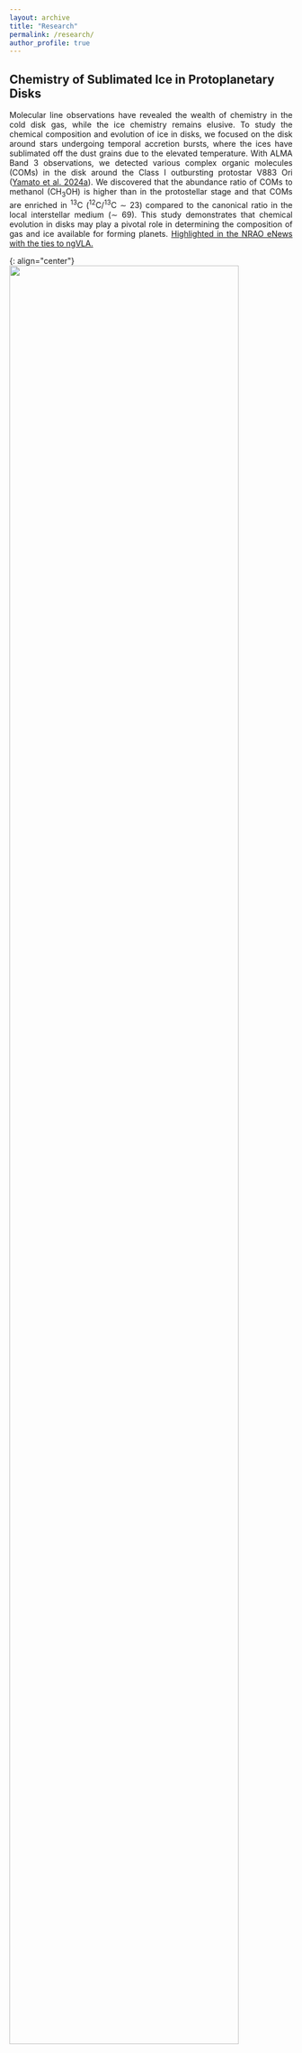 ```yaml
---
layout: archive
title: "Research"
permalink: /research/
author_profile: true
---
```


## Chemistry of Sublimated Ice in Protoplanetary Disks
<div style="text-align: justify">Molecular line observations have revealed the wealth of chemistry in the cold disk gas, while the ice chemistry remains elusive. To study the chemical composition and evolution of ice in disks, we focused on the disk around stars undergoing temporal accretion bursts, where the ices have sublimated off the dust grains due to the elevated temperature. With ALMA Band 3 observations, we detected various complex organic molecules (COMs) in the disk around the Class I outbursting protostar V883 Ori (<a href="https://ui.adsabs.harvard.edu/abs/2024AJ....167...66Y/abstract">Yamato et al. 2024a</a>). We discovered that the abundance ratio of COMs to methanol (CH<sub>3</sub>OH) is higher than in the protostellar stage and that COMs are enriched in <sup>13</sup>C (<sup>12</sup>C/<sup>13</sup>C ∼ 23) compared to the canonical ratio in the local interstellar medium (∼ 69). This study demonstrates that chemical evolution in disks may play a pivotal role in determining the composition of gas and ice available for forming planets. <a href="https://science.nrao.edu/enews/17.3/index.shtml#ngvla_science">Highlighted in the NRAO eNews with the ties to ngVLA.</a> </div>

{: align="center"}
<img src="https://yyamato-as.github.io/website/images/V883_Ori_mom0_gallery.png" width="90%"><br />
<span style="font-size: small;">Distribution of the COM Emission in the V883 Ori disk as observed with ALMA (<a href="https://ui.adsabs.harvard.edu/abs/2024AJ....167...66Y/abstract" style="text-decoration: none">Yamato et al. 2024a</a>)</span>

<div style="text-align: justify">We also successfully detected a COM, dimethyl ether (CH<sub>3</sub>OCH<sub>3</sub>) in a "normal" disk not undergoing accretion bursts but around slightly massive stars (a few $M_\odot$; Herbig Ae/Be stars). The abundance of CH<sub>3</sub>OCH<sub>3</sub> relative to CH<sub>3</sub> is significantly higher than the protostellar values, again indicating the additional formation of COMs during disk phase. However, there are significant scatter in the observationally constrained abundance of COMs among several disks. We will observe more disks to obtain statistics and uncover underlying formation and destruction pathways.</div>

{: align="center"}
<img src="https://yyamato-as.github.io/website/images/MWC_480_COMs_mom0.png" width="70%"><br />
<span style="font-size: small;">CH<sub>3</sub>OCH<sub>3</sub> (and CH<sub>3</sub>OCHO) emission in the disk around the Herbig Ae star MWC 480 (<a href="https://ui.adsabs.harvard.edu/abs/2024ApJ...974...83Y/abstract" style="text-decoration: none">Yamato et al. 2024b</a>)</span>


## VLA Observations of Ammonia Emission Lines
<div style="text-align: justify">VLA is a unique facility that can observe a set of NH<sub>3</sub> transitions at 23 GHz at high spatial resolution, while avoiding the optically thick dust thermal emission that obscure line emission at (sub-)mm wavelengths. We observed a suite of NH<sub>3</sub> and NH<sub>2</sub> lines with VLA in the warm inner envelope of protostars where ices have sublimated (<a href="https://ui.adsabs.harvard.edu/abs/2022ApJ...941...75Y/abstract">Yamato et al. 2022</a>). We found a high NH<sub>2</sub>D/NH<sub>3</sub> ratio of ~0.1&mdash;1, which suggests that at least part of NH<sub>3</sub> ices are formed in the cold prestellar stage and delivered to the protostellar stage. This is also consistent with the prediction of chemical models that the surface layer of the ice mantle could include D-rich NH<sub>3</sub> ice. Isotopic ratios of NH<sub>3</sub> provide a fruitful insight into the nitrogen chemistry during star and planet formation. </div>

{: align="center"}
<img src="https://yyamato-as.github.io/website/images/IRAS4A_mom0_gallery.png" width="70%"><br />
<span style="font-size: small;">NH<sub>3</sub> and NH<sub>2</sub>D emission in the protobinary system NGC1333 IRAS4A (<a href="https://ui.adsabs.harvard.edu/abs/2022ApJ...941...75Y/abstract" style="text-decoration: none">Yamato et al. 2022</a>)</span>
